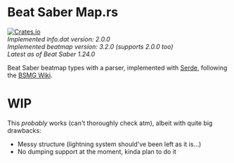 # Beat Saber Map.rs
[![Crates.io](https://img.shields.io/crates/d/beatsabermaprs?style=plastic)](https://crates.io/crates/beatsabermaprs)\
_Implemented info.dat version: 2.0.0_\
_Implemented beatmap version: 3.2.0 (supports 2.0.0 too)_\
_Latest as of Beat Saber 1.24.0_

Beat Saber beatmap types with a parser, implemented with [Serde](https://serde.rs/), following the [BSMG Wiki](https://bsmg.wiki/mapping/map-format.html).

# WIP
This _probably_ works (can't thoroughly check atm), albeit with quite big drawbacks:
- Messy structure (lightning system should've been left as it is...)
- No dumping support at the moment, kinda plan to do it
